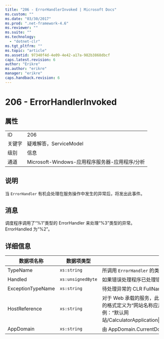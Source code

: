 ```yaml
---
title: "206 - ErrorHandlerInvoked | Microsoft Docs"
ms.custom: ""
ms.date: "03/30/2017"
ms.prod: ".net-framework-4.6"
ms.reviewer: ""
ms.suite: ""
ms.technology: 
  - "dotnet-clr"
ms.tgt_pltfrm: ""
ms.topic: "article"
ms.assetid: 97340f4d-4e09-4e42-a17a-982b3868dbcf
caps.latest.revision: 6
author: "Erikre"
ms.author: "erikre"
manager: "erikre"
caps.handback.revision: 6
---
```

# 206 - ErrorHandlerInvoked
## 属性  
  
|||  
|-|-|  
|ID|206|  
|关键字|疑难解答，ServiceModel|  
|级别|信息|  
|通道|Microsoft\-Windows\-应用程序服务器\-应用程序\/分析|  
  
## 说明  
 当 `ErrorHandler` 有机会处理在服务操作中发生的异常后，将发出此事件。  
  
## 消息  
 调度程序调用了“%1”类型的 ErrorHandler 来处理“%3”类型的异常。ErrorHandled 为“%2”。  
  
## 详细信息  
  
|数据项名称|数据项类型|说明|  
|-----------|-----------|--------|  
|TypeName|`xs:string`|所调用 `ErrorHandler` 的类型的 CLR FullName。|  
|Handled|`xs:unsignedByte`|如果错误处理程序已处理错误，则为 `true`；否则为 `false`。|  
|ExceptionTypeName|`xs:string`|待处理异常的 CLR FullName。|  
|HostReference|`xs:string`|对于 Web 承载的服务，此字段唯一标识 Web 层次结构中的服务。此字段的格式定义为“网站名称应用程序虚拟路径&#124;服务虚拟路径&#124;服务名称”。示例：“默认网站\/CalculatorApplication&#124;\/CalculatorService.svc&#124;CalculatorService”。|  
|AppDomain|`xs:string`|由 AppDomain.CurrentDomain.FriendlyName 返回的字符串。|